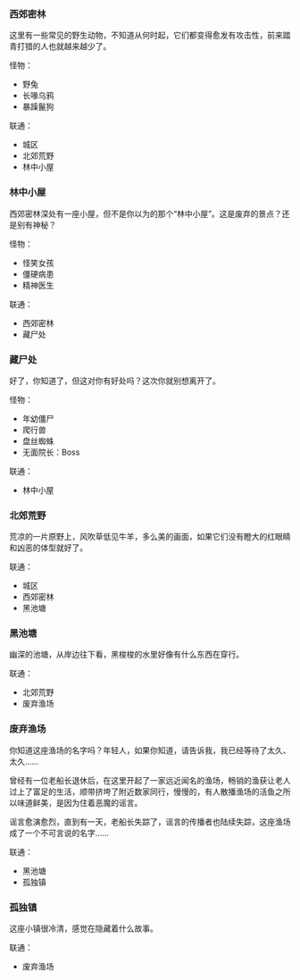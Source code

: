 ### 西郊密林

这里有一些常见的野生动物，不知道从何时起，它们都变得愈发有攻击性，前来踏青打猎的人也就越来越少了。

怪物：

- 野兔
- 长喙乌鸦
- 暴躁鬣狗

联通：

- 城区
- 北郊荒野
- 林中小屋

### 林中小屋

西郊密林深处有一座小屋，但不是你以为的那个“林中小屋”。这是废弃的景点？还是别有神秘？

怪物：

- 怪笑女孩
- 僵硬病患
- 精神医生

联通：

- 西郊密林
- 藏尸处

### 藏尸处

好了，你知道了，但这对你有好处吗？这次你就别想离开了。

怪物：

- 年幼僵尸
- 爬行兽
- 盘丝蜘蛛
- 无面院长：Boss

联通：

- 林中小屋

### 北郊荒野

荒凉的一片原野上，风吹草低见牛羊，多么美的画面，如果它们没有瞪大的红眼睛和凶恶的体型就好了。

联通：

- 城区
- 西郊密林
- 黑池塘

### 黑池塘

幽深的池塘，从岸边往下看，黑梭梭的水里好像有什么东西在穿行。

联通：

- 北郊荒野
- 废弃渔场

### 废弃渔场

你知道这座渔场的名字吗？年轻人，如果你知道，请告诉我，我已经等待了太久、太久……

曾经有一位老船长退休后，在这里开起了一家远近闻名的渔场，畅销的渔获让老人过上了富足的生活，顺带挤垮了附近数家同行，慢慢的，有人散播渔场的活鱼之所以味道鲜美，是因为住着恶魔的谣言。

谣言愈演愈烈，直到有一天，老船长失踪了，谣言的传播者也陆续失踪，这座渔场成了一个不可言说的名字……

联通：

- 黑池塘
- 孤独镇

### 孤独镇

这座小镇很冷清，感觉在隐藏着什么故事。

联通：

- 废弃渔场
